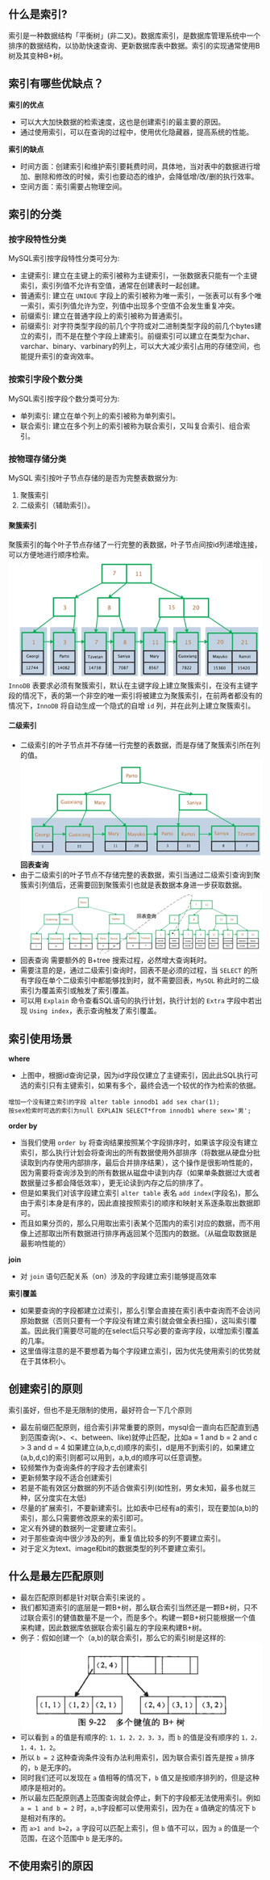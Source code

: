 ## 什么是索引?
索引是一种数据结构「平衡树」(非二叉)。数据库索引，是数据库管理系统中一个排序的数据结构，以协助快速查询、更新数据库表中数据。索引的实现通常使用B树及其变种B+树。

## 索引有哪些优缺点？
**索引的优点**
- 可以大大加快数据的检索速度，这也是创建索引的最主要的原因。
- 通过使用索引，可以在查询的过程中，使用优化隐藏器，提高系统的性能。

**索引的缺点**
- 时间方面：创建索引和维护索引要耗费时间，具体地，当对表中的数据进行增加、删除和修改的时候，索引也要动态的维护，会降低增/改/删的执行效率。
- 空间方面：索引需要占物理空间。

## 索引的分类
### 按字段特性分类
MySQL索引按字段特性分类可分为:
- 主键索引: 建立在主键上的索引被称为主键索引，一张数据表只能有一个主键索引，索引列值不允许有空值，通常在创建表时一起创建。
- 普通索引: 建立在 `UNIQUE` 字段上的索引被称为唯一索引，一张表可以有多个唯一索引，索引列值允许为空，列值中出现多个空值不会发生重复冲突。
- 前缀索引: 建立在普通字段上的索引被称为普通索引。
- 前缀索引: 对字符类型字段的前几个字符或对二进制类型字段的前几个bytes建立的索引，而不是在整个字段上建索引。前缀索引可以建立在类型为char、varchar、binary、varbinary的列上，可以大大减少索引占用的存储空间，也能提升索引的查询效率。

### 按索引字段个数分类
MySQL索引按字段个数分类可分为:
- 单列索引: 建立在单个列上的索引被称为单列索引。
- 联合索引: 建立在多个列上的索引被称为联合索引，又叫复合索引、组合索引。

### 按物理存储分类
MySQL 索引按叶子节点存储的是否为完整表数据分为:
1. 聚簇索引
2. 二级索引（辅助索引）。

#### 聚簇索引
聚簇索引的每个叶子节点存储了一行完整的表数据，叶子节点间按id列递增连接，可以方便地进行顺序检索。
![cluster_index](https://github.com/com-wushuang/goBasic/blob/main/image/cluster_index.png)
`InnoDB` 表要求必须有聚簇索引，默认在主键字段上建立聚簇索引，在没有主键字段的情况下，表的第一个非空的唯一索引将被建立为聚簇索引，在前两者都没有的情况下，`InnoDB` 将自动生成一个隐式的自增 `id` 列，并在此列上建立聚簇索引。

#### 二级索引
- 二级索引的叶子节点并不存储一行完整的表数据，而是存储了聚簇索引所在列的值。
 ![none_cluster_index](https://github.com/com-wushuang/goBasic/blob/main/image/none_cluster_index.png)
**回表查询**
- 由于二级索引的叶子节点不存储完整的表数据，索引当通过二级索引查询到聚簇索引列值后，还需要回到聚簇索引也就是表数据本身进一步获取数据。
![lookback_index](https://github.com/com-wushuang/goBasic/blob/main/image/lookback_index.png)
- 回表查询 需要额外的 B+tree 搜索过程，必然增大查询耗时。
- 需要注意的是，通过二级索引查询时，回表不是必须的过程，当 `SELECT` 的所有字段在单个二级索引中都能够找到时，就不需要回表，`MySQL` 称此时的二级索引为覆盖索引或触发了索引覆盖。
- 可以用 `Explain` 命令查看SQL语句的执行计划，执行计划的 `Extra` 字段中若出现 `Using index`，表示查询触发了索引覆盖。

## 索引使用场景
**where**
- 上图中，根据id查询记录，因为id字段仅建立了主键索引，因此此SQL执行可选的索引只有主键索引，如果有多个，最终会选一个较优的作为检索的依据。
```
增加一个没有建立索引的字段 alter table innodb1 add sex char(1);
按sex检索时可选的索引为null EXPLAIN SELECT*from innodb1 where sex='男';
```
**order by**
- 当我们使用 `order by` 将查询结果按照某个字段排序时，如果该字段没有建立索引，那么执行计划会将查询出的所有数据使用外部排序（将数据从硬盘分批读取到内存使用内部排序，最后合并排序结果），这个操作是很影响性能的，因为需要将查询涉及到的所有数据从磁盘中读到内存（如果单条数据过大或者数据量过多都会降低效率），更无论读到内存之后的排序了。
- 但是如果我们对该字段建立索引 `alter table` 表名 `add index`(字段名)，那么由于索引本身是有序的，因此直接按照索引的顺序和映射关系逐条取出数据即可。
- 而且如果分页的，那么只用取出索引表某个范围内的索引对应的数据，而不用像上述那取出所有数据进行排序再返回某个范围内的数据。（从磁盘取数据是最影响性能的）

**join**
- 对 `join` 语句匹配关系（on）涉及的字段建立索引能够提高效率

**索引覆盖**
- 如果要查询的字段都建立过索引，那么引擎会直接在索引表中查询而不会访问原始数据（否则只要有一个字段没有建立索引就会做全表扫描），这叫索引覆盖。因此我们需要尽可能的在select后只写必要的查询字段，以增加索引覆盖的几率。
- 这里值得注意的是不要想着为每个字段建立索引，因为优先使用索引的优势就在于其体积小。

## 创建索引的原则
索引虽好，但也不是无限制的使用，最好符合一下几个原则
- 最左前缀匹配原则，组合索引非常重要的原则，mysql会一直向右匹配直到遇到范围查询(>、<、between、like)就停止匹配，比如a = 1 and b = 2 and c > 3 and d = 4 如果建立(a,b,c,d)顺序的索引，d是用不到索引的，如果建立(a,b,d,c)的索引则都可以用到，a,b,d的顺序可以任意调整。
- 较频繁作为查询条件的字段才去创建索引
- 更新频繁字段不适合创建索引
- 若是不能有效区分数据的列不适合做索引列(如性别，男女未知，最多也就三种，区分度实在太低)
- 尽量的扩展索引，不要新建索引。比如表中已经有a的索引，现在要加(a,b)的索引，那么只需要修改原来的索引即可。
- 定义有外键的数据列一定要建立索引。
- 对于那些查询中很少涉及的列，重复值比较多的列不要建立索引。
- 对于定义为text、image和bit的数据类型的列不要建立索引。

## 什么是最左匹配原则
- 最左匹配原则都是针对联合索引来说的 。
- 我们都知道索引的底层是一颗B+树，那么联合索引当然还是一颗B+树，只不过联合索引的健值数量不是一个，而是多个。构建一颗B+树只能根据一个值来构建，因此数据库依据联合索引最左的字段来构建B+树。
- 例子：假如创建一个（a,b)的联合索引，那么它的索引树是这样的:
![left_match_rule](https://github.com/com-wushuang/goBasic/blob/main/image/left_match_rule.png)
- 可以看到 `a` 的值是有顺序的: `1，1，2，2，3，3`，而 `b` 的值是没有顺序的 `1，2，1，4，1，2`。
- 所以 `b = 2` 这种查询条件没有办法利用索引，因为联合索引首先是按 `a` 排序的，`b` 是无序的。
- 同时我们还可以发现在 `a` 值相等的情况下，`b` 值又是按顺序排列的，但是这种顺序是相对的。
- 所以最左匹配原则遇上范围查询就会停止，剩下的字段都无法使用索引。例如 `a = 1 and b = 2` 时，`a,b`字段都可以使用索引，因为在 `a` 值确定的情况下 `b` 是相对有序的。
- 而 `a>1 and b=2`，`a` 字段可以匹配上索引，但 `b` 值不可以，因为 `a` 的值是一个范围，在这个范围中 `b` 是无序的。

## 不使用索引的原因